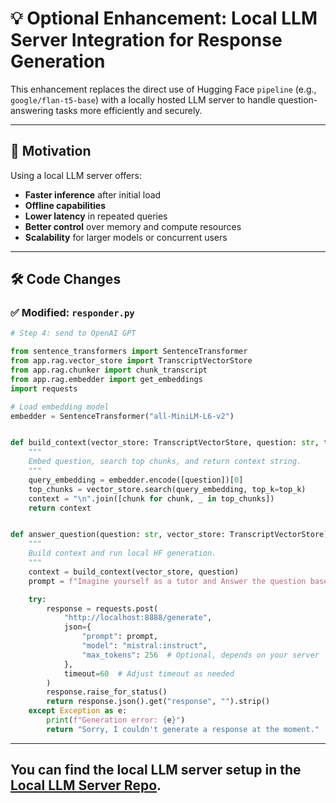 # 💡 Optional Enhancement: Local LLM Server Integration for Response Generation

This enhancement replaces the direct use of Hugging Face `pipeline` (e.g., `google/flan-t5-base`) with a locally hosted LLM server to handle question-answering tasks more efficiently and securely.

---

## 🧠 Motivation

Using a local LLM server offers:
- **Faster inference** after initial load
- **Offline capabilities**
- **Lower latency** in repeated queries
- **Better control** over memory and compute resources
- **Scalability** for larger models or concurrent users

---

## 🛠️ Code Changes

### ✅ Modified: `responder.py`

```python
# Step 4: send to OpenAI GPT

from sentence_transformers import SentenceTransformer
from app.rag.vector_store import TranscriptVectorStore
from app.rag.chunker import chunk_transcript
from app.rag.embedder import get_embeddings
import requests

# Load embedding model
embedder = SentenceTransformer("all-MiniLM-L6-v2")


def build_context(vector_store: TranscriptVectorStore, question: str, top_k: int = 3) -> str:
    """
    Embed question, search top chunks, and return context string.
    """
    query_embedding = embedder.encode([question])[0]
    top_chunks = vector_store.search(query_embedding, top_k=top_k)
    context = "\n".join([chunk for chunk, _ in top_chunks])
    return context


def answer_question(question: str, vector_store: TranscriptVectorStore) -> str:
    """
    Build context and run local HF generation.
    """
    context = build_context(vector_store, question)
    prompt = f"Imagine yourself as a tutor and Answer the question based on the context.\n\nContext:\n{context}\n\nQuestion: {question}"

    try:
        response = requests.post(
            "http://localhost:8888/generate",
            json={
                "prompt": prompt,
                "model": "mistral:instruct",
                "max_tokens": 256  # Optional, depends on your server
            },
            timeout=60  # Adjust timeout as needed
        )
        response.raise_for_status()
        return response.json().get("response", "").strip()
    except Exception as e:
        print(f"Generation error: {e}")
        return "Sorry, I couldn't generate a response at the moment."

```

---

## You can find the local LLM server setup in the [Local LLM Server Repo](https://github.com/Kiran-velan/Local-LLM-Server).